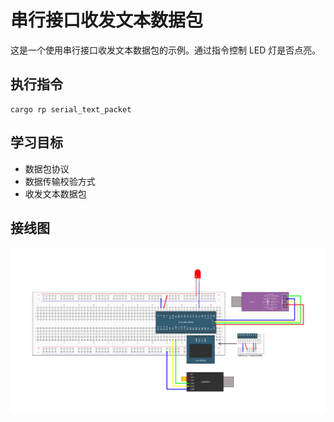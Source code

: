 # 串行接口收发文本数据包

这是一个使用串行接口收发文本数据包的示例。通过指令控制 LED 灯是否点亮。

## 执行指令

```shell
cargo rp serial_text_packet
```

## 学习目标

- 数据包协议
- 数据传输校验方式
- 收发文本数据包

## 接线图

![](../../../images/wiring_diagram/9-4%20串口收发文本数据包.jpg)
